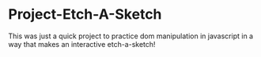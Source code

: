# Project-Etch-A-Sketch
This was just a quick project to practice dom manipulation in javascript in a way that makes an interactive etch-a-sketch!
